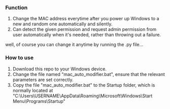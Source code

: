 ### Function

1. Change the MAC address everytime after you power up Windows to a new and random one automatically and silently. 
2. Can detect the given permission and request admin permission from user automatically when it's needed, rather than throwing out a failure.

well, of course you can change it anytime by running the .py file...

### How to use

1. Download this repo to your Windows device.
2. Change the file named "mac_auto_modifier.bat", ensure that the relevant parameters are set correctly.
3. Copy the file "mac_auto_modifier.bat" to the Startup folder, which is normally located at "C:\Users\USERNAME\AppData\Roaming\Microsoft\Windows\Start Menu\Programs\Startup"